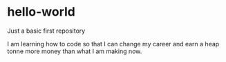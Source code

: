 # hello-world
Just a basic first repository
<p>
  I am learning how to code so that I can change my career and earn a heap tonne more money than what I am making now.

